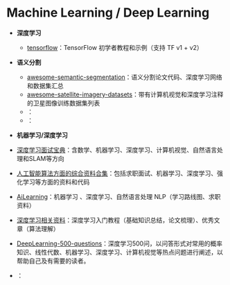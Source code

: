 # Machine Learning / Deep Learning

- **深度学习**
  - [tensorflow](https://github.com/aymericdamien/TensorFlow-Examples)：TensorFlow 初学者教程和示例（支持 TF v1 + v2）

- **语义分割**
  - [awesome-semantic-segmentation](https://github.com/mrgloom/awesome-semantic-segmentation)：语义分割论文代码、深度学习网络和数据集汇总
  - [awesome-satellite-imagery-datasets](https://github.com/chrieke/awesome-satellite-imagery-datasets)：带有计算机视觉和深度学习注释的卫星图像训练数据集列表
  - []()：
  - []()：
  
 - **机器学习/深度学习**
  - [深度学习面试宝典](https://github.com/amusi/Deep-Learning-Interview-Book)：含数学、机器学习、深度学习、计算机视觉、自然语言处理和SLAM等方向
  - [人工智能算法方面的综合资料合集](https://github.com/murufeng/Awesome-AI-algorithm)：包括求职面试、机器学习、深度学习、强化学习等方面的资料和代码
  - [AiLearning](https://github.com/apachecn/AiLearning)：机器学习 、深度学习、自然语言处理 NLP（学习路线图、求职资料）
  - [深度学习相关资料](https://github.com/Mikoto10032/DeepLearning)：深度学习入门教程（基础知识总结，论文梳理）、优秀文章（算法理解）
  - [DeepLearning-500-questions](https://github.com/scutan90/DeepLearning-500-questions)：深度学习500问，以问答形式对常用的概率知识、线性代数、机器学习、深度学习、计算机视觉等热点问题进行阐述，以帮助自己及有需要的读者。
  - []()：
 
